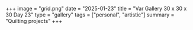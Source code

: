 +++
image = "grid.png"
date = "2025-01-23"
title = "Var Gallery 30 x 30 x 30 Day 23"
type = "gallery"
tags = ["personal", "artistic"]
summary = "Quilting projects"
+++
